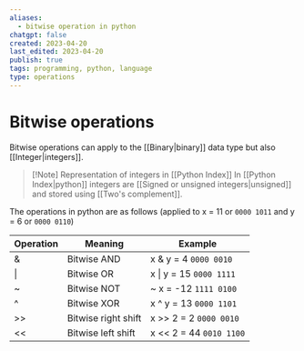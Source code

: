 ```yaml
---
aliases:
  - bitwise operation in python
chatgpt: false
created: 2023-04-20
last_edited: 2023-04-20
publish: true
tags: programming, python, language
type: operations
---
```

# Bitwise operations

Bitwise operations can apply to the [[Binary|binary]] data type but also [[Integer|integers]].

 > [!Note] Representation of integers in [[Python Index]]
 > In [[Python Index|python]] integers are [[Signed or unsigned integers|unsigned]] and stored using [[Two's complement]].

The operations in python are as follows (applied to x = 11 or `0000 1011` and y = 6 or `0000 0110`)

| Operation | Meaning             | Example                 |
| --------- | ------------------- | ----------------------- |
| &         | Bitwise AND         | x & y = 4 `0000 0010`   |
| \|        | Bitwise OR          | x \| y = 15 `0000 1111` |
| \~        | Bitwise NOT         | ~ x = -12 `1111 0100`   |
| \^        | Bitwise XOR         | x \^ y = 13 `0000 1101` |
| >>        | Bitwise right shift | x >> 2 = 2 `0000 0010`  |
| <<        | Bitwise left shift  | x << 2 = 44 `0010 1100` |
